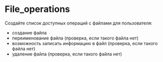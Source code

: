 # File_operations
Создайте список доступных операций с файлами для пользователя:
- создание файла
- переименование файла (проверка, если такого файла нет)
- возможность записать информацию в файл (проверка, если такого файла нет)
- удаление файла (проверка, если такого файла нет)
